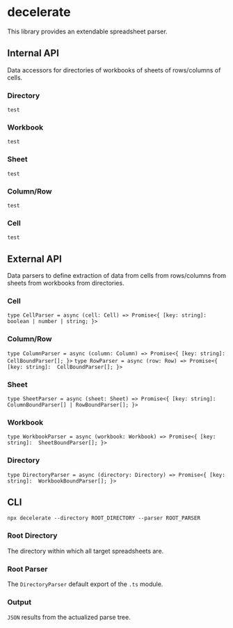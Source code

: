 # decelerate
This library provides an extendable spreadsheet parser.
## Internal API
Data accessors for directories of workbooks of sheets of rows/columns of cells.
### Directory
`test`
### Workbook
`test`
### Sheet
`test`
### Column/Row
`test`
### Cell
`test`
## External API
Data parsers to define extraction of data from cells from rows/columns from sheets from workbooks from directories.
### Cell
`type CellParser = async (cell: Cell) => Promise<{ [key: string]:  boolean | number | string; }>`
### Column/Row
`type ColumnParser = async (column: Column) => Promise<{ [key: string]:  CellBoundParser[]; }>`
`type RowParser = async (row: Row) => Promise<{ [key: string]:  CellBoundParser[]; }>`
### Sheet
`type SheetParser = async (sheet: Sheet) => Promise<{ [key: string]:  ColumnBoundParser[] | RowBoundParser[]; }>`
### Workbook
`type WorkbookParser = async (workbook: Workbook) => Promise<{ [key: string]:  SheetBoundParser[]; }>`
### Directory
`type DirectoryParser = async (directory: Directory) => Promise<{ [key: string]:  WorkbookBoundParser[]; }>`
## CLI
`npx decelerate --directory ROOT_DIRECTORY --parser ROOT_PARSER`
### Root Directory
The directory within which all target spreadsheets are.
### Root Parser
The `DirectoryParser` default export of the `.ts` module.
### Output
`JSON` results from the actualized parse tree.
